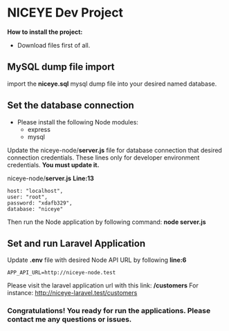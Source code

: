 # NICEYE Dev Project

**How to install the project:**

 - Download files first of all.

## MySQL dump file import

import the **niceye.sql** mysql dump file into your desired named database.

## Set the database connection
- Please install the following Node modules:
	 - express
	 - mysql
	 
Update the niceye-node/**server.js** file for database connection that desired connection credentials. 
These lines only for developer environment credentials. **You must update it.**

niceye-node/**server.js** **Line:13**

    host: "localhost",
    user: "root",
    password: "xdafb329",
    database: "niceye"

Then run the Node application by following command: **node server.js**

## Set and run Laravel Application
Update **.env** file with desired Node API URL by following **line:6**

    APP_API_URL=http://niceye-node.test
Please visit the laravel application url with this link: **/customers**
For instance: http://niceye-laravel.test/customers

 
### Congratulations! You ready for run the applications. Please contact me any questions or issues.

